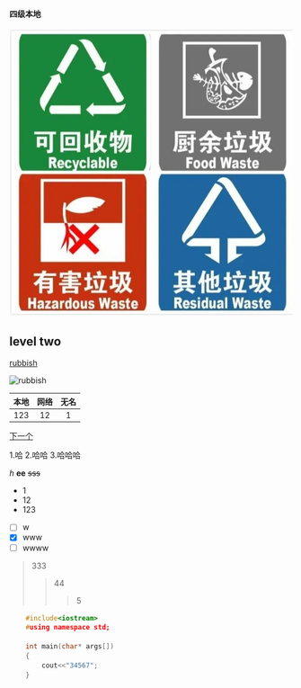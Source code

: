 #### 四级本地
![本地](/img/1.jpg)



## level two

[rubbish](
https://gimg2.baidu.com/image_search/src=http%3A%2F%2Fgw.alicdn.com%2Fimgextra%2Fi2%2F72708471%2FTB2JpYfaXXXXXaAXpXXXXXXXXXX_%21%2172708471.jpg&refer=http%3A%2F%2Fgw.alicdn.com&app=2002&size=f9999,10000&q=a80&n=0&g=0n&fmt=jpeg?sec=1622302138&t=ed777013f84750aeb60728fbaa26d624
)




![rubbish](https://gimg2.baidu.com/image_search/src=http%3A%2F%2F5b0988e595225.cdn.sohucs.com%2Fimages%2F20180422%2Fa894ec5d8c3a4ecfb56327ce5752175e.jpeg&refer=http%3A%2F%2F5b0988e595225.cdn.sohucs.com&app=2002&size=f9999,10000&q=a80&n=0&g=0n&fmt=jpeg?sec=1622300615&t=9220ee02835261b54894fd40a9130011
)


|本地|网络|无名|
|:-:|:-:|:-:|
|123|12|1|

[下一个](gogogo.md)

1.哈
2.哈哈
3.哈哈哈

*h*
**ee**
~~sss~~

- 1
- 12
- 123

* [ ] w
* [x] www
* [ ] wwww

> 333
>> 44
>> >5

```C++
	#include<iostream>
	#using namespace std;

	int main(char* args[])
	{
		cout<<"34567";
	}


```
